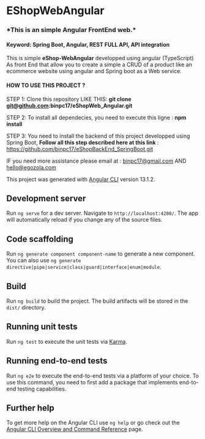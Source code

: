 # EShopWebAngular

<h3>*This is an simple Angular FrontEnd web.* </h3>

<h4>Keyword: Spring Boot, Angular, REST FULL API, API integration</h4>

This is simple <strong>eShop-WebAngular</strong> developped using angular (TypeScript) As front End
that allow you to create a simple a CRUD of a product like an ecommerce website using angular and Spring boot as a Web service. 

 
<h4>HOW TO USE THIS PROJECT ? </h4>

STEP 1: Clone this repository LIKE THIS: <strong>git clone git@github.com:binpc17/eShopWeb_Angular.git</strong><br>

STEP 2:  To install all dependecies, you need to execute this ligne : <strong>npm install </strong><br>

STEP 3: You need to install the backend of this project developped using Spring Boot, <strong> Follow all this step described here at this link </strong>: 
https://github.com/binpc17/eShopBackEnd_SpringBoot.git

IF you need more assistance please email at : binpc17@gmail.com AND hello@egozola.com



This project was generated with [Angular CLI](https://github.com/angular/angular-cli) version 13.1.2.

## Development server

Run `ng serve` for a dev server. Navigate to `http://localhost:4200/`. The app will automatically reload if you change any of the source files.

## Code scaffolding

Run `ng generate component component-name` to generate a new component. You can also use `ng generate directive|pipe|service|class|guard|interface|enum|module`.

## Build

Run `ng build` to build the project. The build artifacts will be stored in the `dist/` directory.

## Running unit tests

Run `ng test` to execute the unit tests via [Karma](https://karma-runner.github.io).

## Running end-to-end tests

Run `ng e2e` to execute the end-to-end tests via a platform of your choice. To use this command, you need to first add a package that implements end-to-end testing capabilities.

## Further help

To get more help on the Angular CLI use `ng help` or go check out the [Angular CLI Overview and Command Reference](https://angular.io/cli) page.
